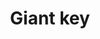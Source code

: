 ---
layout: item
title: Giant key
item-id: 20754
datatable: true
id: 20754
name: "Giant key"
monsters:
  - id: 2098
    name: "Hill Giant"
    combat_level: 28
    wiki_url: "https://oldschool.runescape.wiki/w/Hill_Giant#1"
    drops:
      - quantity: "1"
        rarity: 0.0078125
    image: "https://oldschool.runescape.wiki/images/5/5f/Hill_Giant.png?d162a"
  - id: 7416
    name: "Obor"
    combat_level: 106
    wiki_url: "https://oldschool.runescape.wiki/w/Obor"
    drops:
      - quantity: "1"
        rarity: 0.0625
    image: "https://oldschool.runescape.wiki/images/8/88/Obor.png?8ec21"
---